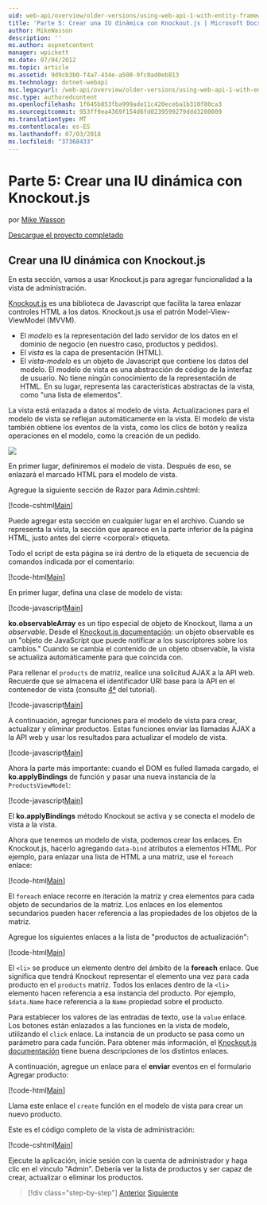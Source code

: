 ```yaml
---
uid: web-api/overview/older-versions/using-web-api-1-with-entity-framework-5/using-web-api-with-entity-framework-part-5
title: 'Parte 5: Crear una IU dinámica con Knockout.js | Microsoft Docs'
author: MikeWasson
description: ''
ms.author: aspnetcontent
manager: wpickett
ms.date: 07/04/2012
ms.topic: article
ms.assetid: 9d9cb3b0-f4a7-434e-a508-9fc0ad0eb813
ms.technology: dotnet-webapi
msc.legacyurl: /web-api/overview/older-versions/using-web-api-1-with-entity-framework-5/using-web-api-with-entity-framework-part-5
msc.type: authoredcontent
ms.openlocfilehash: 1f645b853fba999ade11c420eceba1b310f80ca3
ms.sourcegitcommit: 953ff9ea4369f154d6fd0239599279ddd3280009
ms.translationtype: MT
ms.contentlocale: es-ES
ms.lasthandoff: 07/03/2018
ms.locfileid: "37368433"
---
```

<a name="part-5-creating-a-dynamic-ui-with-knockoutjs"></a>Parte 5: Crear una IU dinámica con Knockout.js
====================
por [Mike Wasson](https://github.com/MikeWasson)

[Descargue el proyecto completado](http://code.msdn.microsoft.com/ASP-NET-Web-API-with-afa30545)

## <a name="creating-a-dynamic-ui-with-knockoutjs"></a>Crear una IU dinámica con Knockout.js

En esta sección, vamos a usar Knockout.js para agregar funcionalidad a la vista de administración.

[Knockout.js](http://knockoutjs.com/) es una biblioteca de Javascript que facilita la tarea enlazar controles HTML a los datos. Knockout.js usa el patrón Model-View-ViewModel (MVVM).

- El *modelo* es la representación del lado servidor de los datos en el dominio de negocio (en nuestro caso, productos y pedidos).
- El *vista* es la capa de presentación (HTML).
- El *vista-modelo* es un objeto de Javascript que contiene los datos del modelo. El modelo de vista es una abstracción de código de la interfaz de usuario. No tiene ningún conocimiento de la representación de HTML. En su lugar, representa las características abstractas de la vista, como "una lista de elementos".

La vista está enlazada a datos al modelo de vista. Actualizaciones para el modelo de vista se reflejan automáticamente en la vista. El modelo de vista también obtiene los eventos de la vista, como los clics de botón y realiza operaciones en el modelo, como la creación de un pedido.

![](using-web-api-with-entity-framework-part-5/_static/image1.png)

En primer lugar, definiremos el modelo de vista. Después de eso, se enlazará el marcado HTML para el modelo de vista.

Agregue la siguiente sección de Razor para Admin.cshtml:

[!code-cshtml[Main](using-web-api-with-entity-framework-part-5/samples/sample1.cshtml)]

Puede agregar esta sección en cualquier lugar en el archivo. Cuando se representa la vista, la sección que aparece en la parte inferior de la página HTML, justo antes del cierre &lt;corporal&gt; etiqueta.

Todo el script de esta página se irá dentro de la etiqueta de secuencia de comandos indicada por el comentario:

[!code-html[Main](using-web-api-with-entity-framework-part-5/samples/sample2.html)]

En primer lugar, defina una clase de modelo de vista:

[!code-javascript[Main](using-web-api-with-entity-framework-part-5/samples/sample3.js)]

**ko.observableArray** es un tipo especial de objeto de Knockout, llama a un *observable*. Desde el [Knockout.js documentación](http://knockoutjs.com/documentation/observables.html): un objeto observable es un "objeto de JavaScript que puede notificar a los suscriptores sobre los cambios." Cuando se cambia el contenido de un objeto observable, la vista se actualiza automáticamente para que coincida con.

Para rellenar el `products` de matriz, realice una solicitud AJAX a la API web. Recuerde que se almacena el identificador URI base para la API en el contenedor de vista (consulte [4ª](using-web-api-with-entity-framework-part-4.md) del tutorial).

[!code-javascript[Main](using-web-api-with-entity-framework-part-5/samples/sample4.js?highlight=5)]

A continuación, agregar funciones para el modelo de vista para crear, actualizar y eliminar productos. Estas funciones enviar las llamadas AJAX a la API web y usar los resultados para actualizar el modelo de vista.

[!code-javascript[Main](using-web-api-with-entity-framework-part-5/samples/sample5.js?highlight=7)]

Ahora la parte más importante: cuando el DOM es fulled llamada cargado, el **ko.applyBindings** de función y pasar una nueva instancia de la `ProductsViewModel`:

[!code-javascript[Main](using-web-api-with-entity-framework-part-5/samples/sample6.js)]

El **ko.applyBindings** método Knockout se activa y se conecta el modelo de vista a la vista.

Ahora que tenemos un modelo de vista, podemos crear los enlaces. En Knockout.js, hacerlo agregando `data-bind` atributos a elementos HTML. Por ejemplo, para enlazar una lista de HTML a una matriz, use el `foreach` enlace:

[!code-html[Main](using-web-api-with-entity-framework-part-5/samples/sample7.html?highlight=1)]

El `foreach` enlace recorre en iteración la matriz y crea elementos para cada objeto de secundarios de la matriz. Los enlaces en los elementos secundarios pueden hacer referencia a las propiedades de los objetos de la matriz.

Agregue los siguientes enlaces a la lista de "productos de actualización":

[!code-html[Main](using-web-api-with-entity-framework-part-5/samples/sample8.html)]

El `<li>` se produce un elemento dentro del ámbito de la **foreach** enlace. Que significa que tendrá Knockout representar el elemento una vez para cada producto en el `products` matriz. Todos los enlaces dentro de la `<li>` elemento hacen referencia a esa instancia del producto. Por ejemplo, `$data.Name` hace referencia a la `Name` propiedad sobre el producto.

Para establecer los valores de las entradas de texto, use la `value` enlace. Los botones están enlazados a las funciones en la vista de modelo, utilizando el `click` enlace. La instancia de un producto se pasa como un parámetro para cada función. Para obtener más información, el [Knockout.js documentación](http://knockoutjs.com/documentation/observables.html) tiene buena descripciones de los distintos enlaces.

A continuación, agregue un enlace para el **enviar** eventos en el formulario Agregar producto:

[!code-html[Main](using-web-api-with-entity-framework-part-5/samples/sample9.html)]

Llama este enlace el `create` función en el modelo de vista para crear un nuevo producto.

Este es el código completo de la vista de administración:

[!code-cshtml[Main](using-web-api-with-entity-framework-part-5/samples/sample10.cshtml)]

Ejecute la aplicación, inicie sesión con la cuenta de administrador y haga clic en el vínculo "Admin". Debería ver la lista de productos y ser capaz de crear, actualizar o eliminar los productos.

> [!div class="step-by-step"]
> [Anterior](using-web-api-with-entity-framework-part-4.md)
> [Siguiente](using-web-api-with-entity-framework-part-6.md)
